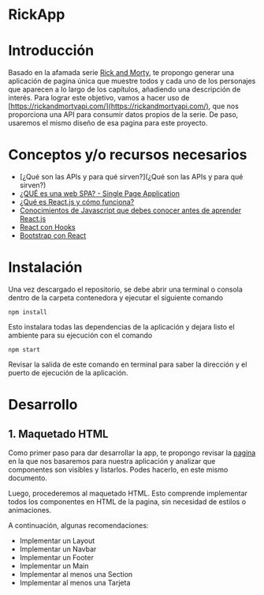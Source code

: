 # RickApp

# Introducción

Basado en la afamada serie [Rick and Morty](https://es.wikipedia.org/wiki/Rick_y_Morty), te propongo generar una aplicación de pagina única que muestre todos y cada uno de los personajes que aparecen a lo largo de los capítulos, añadiendo una descripción de interés. Para lograr este objetivo, vamos a hacer uso de [https://rickandmortyapi.com/](https://rickandmortyapi.com/), que nos proporciona una API para consumir datos propios de la serie. De paso, usaremos el mismo diseño de esa pagina para este proyecto.

# Conceptos y/o recursos necesarios

- [¿Qué son las APIs y para qué sirven?](¿Qué son las APIs y para qué sirven?)
- [¿QUÉ es una web SPA? - Single Page Application](https://youtu.be/Fr5QGdJZBVo)
- [¿Qué es React.js y cómo funciona?](https://youtu.be/lWQ69WX7-hA)
- [Conocimientos de Javascript que debes conocer antes de aprender React.js](https://dev.to/programador51/conocimientos-de-javascript-que-debes-conocer-antes-de-aprender-react-js-4j67)
- [React con Hooks](https://bluuweb.github.io/react/)
- [Bootstrap con React](https://react-bootstrap.github.io/)

# Instalación

Una vez descargado el repositorio, se debe abrir una terminal o consola dentro de la carpeta contenedora y ejecutar el siguiente comando

```shell
npm install
```

Esto instalara todas las dependencias de la aplicación y dejara listo el ambiente para su ejecución con el comando 

```shell
npm start
```

Revisar la salida de este comando en terminal para saber la dirección y el puerto de ejecución de la aplicación.

# Desarrollo

## 1. Maquetado HTML

Como primer paso para dar desarrollar la app, te propongo revisar la [pagina](https://rickandmortyapi.com/) en la que nos basaremos para nuestra aplicación y analizar que componentes son visibles y listarlos. Podes hacerlo, en este mismo documento.

Luego, procederemos al maquetado HTML. Esto comprende implementar todos los componentes en HTML de la pagina, sin necesidad de estilos o animaciones. 

A continuación, algunas recomendaciones:

- Implementar un Layout
- Implementar un Navbar
- Implementar un Footer
- Implementar un Main
- Implementar al menos una Section
- Implementar al menos una Tarjeta



